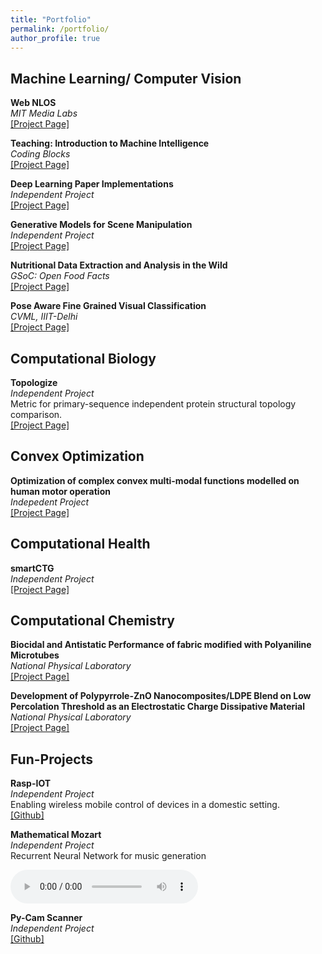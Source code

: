 ```yaml
---
title: "Portfolio"
permalink: /portfolio/
author_profile: true
---
```


## Machine Learning/ Computer Vision

<b>Web NLOS</b><br>
<i>MIT Media Labs</i>
<br>
[[Project Page]](../projects/webnlos)

<b>Teaching: Introduction to Machine Intelligence</b><br>
<i>Coding Blocks</i><br>
[[Project Page]](../projects/codingblocks)

<b>Deep Learning Paper Implementations</b><br>
<i>Independent Project</i> <br>
[[Project Page]](../projects/paper-implementations)

<b>Generative Models for Scene Manipulation</b><br>
<i>Independent Project</i>
<br>
[[Project Page]](../projects/scenemanipulation)

<b>Nutritional Data Extraction and Analysis in the Wild</b><br>
<i>GSoC: Open Food Facts</i>
<br>
[[Project Page]](../projects/gsoc18)

<b>Pose Aware Fine Grained Visual Classification</b><br>
<i>CVML, IIIT-Delhi</i>
<br>
[[Project Page]](../publications/FGVC)


## Computational Biology

<b>Topologize</b><br>
<i>Independent Project</i>
<br>
Metric for primary-sequence independent protein structural topology comparison.
<br>
[[Project Page]](../projects/topologize)

## Convex Optimization

<b>Optimization of complex convex multi-modal functions modelled on human motor operation</b><br>
<i>Indepedent Project</i>
<br>
[[Project Page]](../publications/HIDE)

## Computational Health

<b>smartCTG</b><br>
<i>Independent Project</i>
<br>
[[Project Page]](../projects/smartCTG)

## Computational Chemistry

<b>Biocidal and Antistatic Performance of fabric modified with Polyaniline Microtubes</b><br>
<i>National Physical Laboratory</i>
<br>
[[Project Page]](../publications/chem)

<b>Development of Polypyrrole-ZnO Nanocomposites/LDPE Blend on Low Percolation Threshold as an Electrostatic Charge Dissipative Material</b><br>
<i>National Physical Laboratory</i>
<br>
[[Project Page]](../projects/amwc2015)

## Fun-Projects

<b>Rasp-IOT</b><br>
<i>Independent Project</i>
<br>
Enabling wireless mobile control of devices in a domestic setting.
<br>
[[Github]](https://github.com/ayushchopra96/PiController.git)

<b>Mathematical Mozart</b><br>
<i>Independent Project</i>
<br>
Recurrent Neural Network for music generation
<br>
<div id="music"><audio controls>                                         
	<source src="../files/audio-sample.mp4" type="audio/mpeg">
	    Your browser does not support the audio element.
</audio></div>

<b>Py-Cam Scanner</b><br>
<i>Independent Project</i>
<br>
[[Github]](https://github.com/ayushchopra96/PythonCamScanner.git)